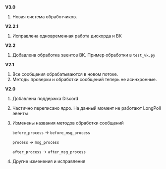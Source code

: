 **V3.0**

1. Новая система обработчиков.


**V2.2.1**

1. Исправлена одновременная работа дискорда и ВК

**V2.2**

1. Добавлена обработка эвентов ВК. Пример обработки в `test_vk.py`

**V2.1**

1. Все сообщения обрабатываются в новом потоке.
2. Методы проверки и обработки сообщений теперь не асинхронные.

**V2.0**

1. Добавлена поддержка Discord
2. Частично переписано ядро. На данный момент не работают LongPoll эвенты
3. Изменены названия методов обработки сообщений

    `before_process` -> `before_msg_process`
    
    `process` -> `msg_process`
    
    `after_process` -> `after_msg_process`
   
4. Другие изменения и исправления